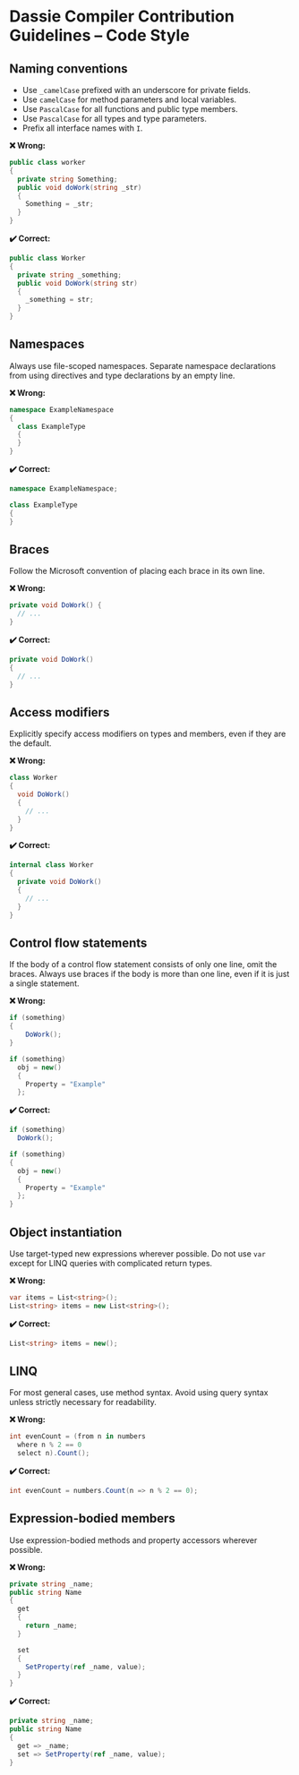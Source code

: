 # Dassie Compiler Contribution Guidelines – Code Style

## Naming conventions
- Use ``_camelCase`` prefixed with an underscore for private fields.
- Use ``camelCase`` for method parameters and local variables.
- Use ``PascalCase`` for all functions and public type members.
- Use ``PascalCase`` for all types and type parameters.
- Prefix all interface names with ``I``.

**❌ Wrong:**
````csharp
public class worker
{
  private string Something;
  public void doWork(string _str)
  {
    Something = _str;
  }
}
````

**✔️ Correct:**
````csharp
public class Worker
{
  private string _something;
  public void DoWork(string str)
  {
    _something = str;
  }
}
````

## Namespaces
Always use file-scoped namespaces. Separate namespace declarations from using directives and type declarations by an empty line.

**❌ Wrong:**
````csharp
namespace ExampleNamespace
{
  class ExampleType
  {
  }
}
````

**✔️ Correct:**
````csharp
namespace ExampleNamespace;

class ExampleType
{
}
````

## Braces
Follow the Microsoft convention of placing each brace in its own line.

**❌ Wrong:**
````csharp
private void DoWork() {
  // ...
}
````

**✔️ Correct:**
````csharp
private void DoWork()
{
  // ...
}
````

## Access modifiers
Explicitly specify access modifiers on types and members, even if they are the default.

**❌ Wrong:**
````csharp
class Worker
{
  void DoWork()
  {
    // ...
  }
}
````

**✔️ Correct:**
````csharp
internal class Worker
{
  private void DoWork()
  {
    // ...
  }
}
````

## Control flow statements
If the body of a control flow statement consists of only one line, omit the braces. Always use braces if the body is more than one line, even if it is just a single statement.

**❌ Wrong:**
````csharp
if (something)
{
    DoWork();
}

if (something)
  obj = new()
  {
    Property = "Example"
  };
````

**✔️ Correct:**
````csharp
if (something)
  DoWork();

if (something)
{
  obj = new()
  {
    Property = "Example"
  };
}
````

## Object instantiation
Use target-typed new expressions wherever possible. Do not use ``var`` except for LINQ queries with complicated return types.

**❌ Wrong:**
````csharp
var items = List<string>();
List<string> items = new List<string>();
````

**✔️ Correct:**
````csharp
List<string> items = new();
````

## LINQ
For most general cases, use method syntax. Avoid using query syntax unless strictly necessary for readability.

**❌ Wrong:**
````csharp
int evenCount = (from n in numbers
  where n % 2 == 0
  select n).Count();
````

**✔️ Correct:**
````csharp
int evenCount = numbers.Count(n => n % 2 == 0);
````

## Expression-bodied members
Use expression-bodied methods and property accessors wherever possible.

**❌ Wrong:**
````csharp
private string _name;
public string Name
{
  get
  {
    return _name;
  }

  set
  {
    SetProperty(ref _name, value);
  }
}
````

**✔️ Correct:**
````csharp
private string _name;
public string Name
{
  get => _name;
  set => SetProperty(ref _name, value);
}
````
